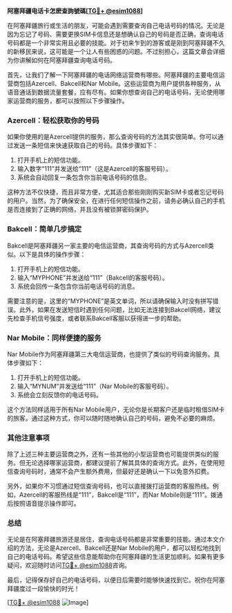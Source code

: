 **阿塞拜疆电话卡怎麽查詢號碼[[TG💪+ @esim1088](https://t.me/s/esim1088)]**

在阿塞拜疆旅行或生活的朋友，可能会遇到需要查询自己电话号码的情况。无论是因为忘记了号码、需要更换SIM卡信息还是想确认自己的号码是否正确，查询电话号码都是一个非常实用且必要的技能。对于初来乍到的游客或是刚到阿塞拜疆不久的新移民来说，这可能是一个让人有些困惑的问题。不过别担心，这篇文章会详细为你讲解如何在阿塞拜疆查询电话号码。

首先，让我们了解一下阿塞拜疆的电话网络运营商有哪些。阿塞拜疆的主要电信运营商包括Azercell、Bakcell和Nar Mobile。这些运营商为用户提供各种服务，从语音通话到数据流量套餐，应有尽有。如果你想查询自己的电话号码，无论使用哪家运营商的服务，都可以按照以下步骤操作。

### Azercell：轻松获取你的号码

如果你使用的是Azercell提供的服务，那么查询号码的方法其实很简单。你可以通过发送一条短信来快速获取自己的号码。具体步骤如下：

1. 打开手机上的短信功能。
2. 输入数字“111”并发送给“111”（这是Azercell的客服号码）。
3. 系统会自动回复一条包含你当前电话号码的信息。

这种方法不仅快捷，而且非常方便，尤其适合那些刚刚购买新SIM卡或者忘记号码的用户。当然，为了确保安全，在进行任何短信操作之前，请务必确认自己的手机是否连接到了正确的网络，并且没有被锁屏密码保护。

### Bakcell：简单几步搞定

Bakcell是阿塞拜疆另一家主要的电信运营商，其查询号码的方式与Azercell类似。以下是具体的操作步骤：

1. 打开手机上的短信功能。
2. 输入“MYPHONE”并发送给“111”（Bakcell的客服号码）。
3. 系统会回传一条包含你当前电话号码的消息。

需要注意的是，这里的“MYPHONE”是英文单词，所以请确保输入时没有拼写错误。此外，如果在发送短信时遇到任何问题，比如无法连接到Bakcell网络，建议先检查手机信号强度，或者联系Bakcell客服以获得进一步的帮助。

### Nar Mobile：同样便捷的服务

Nar Mobile作为阿塞拜疆第三大电信运营商，也提供了类似的号码查询服务。具体步骤如下：

1. 打开手机上的短信功能。
2. 输入“MYNUM”并发送给“111”（Nar Mobile的客服号码）。
3. 系统会立刻反馈你的电话号码。

这个方法同样适用于所有Nar Mobile用户，无论你是长期客户还是临时租借SIM卡的旅客。通过这种方式，你可以随时随地确认自己的号码，避免不必要的麻烦。

### 其他注意事项

除了上述三种主要运营商之外，还有一些其他的小型运营商也可能提供类似的服务。但无论选择哪家运营商，都建议提前了解其具体的查询方式。此外，在使用短信查询号码时，通常不会产生额外费用，但最好还是确认一下以免意外扣费。

另外，如果你不习惯通过短信查询号码，也可以直接拨打运营商的客服热线。例如，Azercell的客服热线是“111”，Bakcell是“111”，而Nar Mobile则是“111”。拨通后按照语音提示操作即可。

### 总结

无论是在阿塞拜疆旅游还是居住，查询电话号码都是非常重要的技能。通过本文介绍的方法，无论是Azercell、Bakcell还是Nar Mobile的用户，都可以轻松地找到自己的电话号码。希望这些信息能帮助你在阿塞拜疆的生活更加顺利。如果有更多疑问，欢迎随时访问[TG💪+ @esim1088](https://t.me/s/esim1088)咨询。

最后，记得保存好自己的电话号码，以便日后需要时能够快速找到它。祝你在阿塞拜疆度过一段愉快的时光！

[[TG💪+ @esim1088](https://t.me/s/esim1088) ![Image](https://i.postimg.cc/4NQfJmqS/Snipaste-2025-05-13-00-14-12.png)]